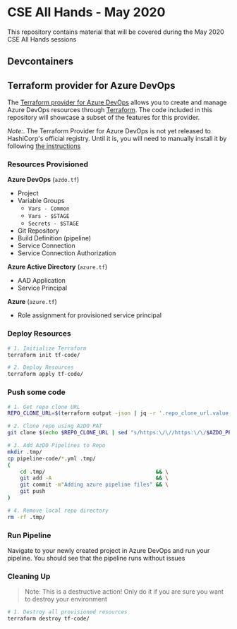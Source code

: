 # CSE All Hands - May 2020

This repository contains material that will be covered during the May 2020 CSE All Hands sessions

## Devcontainers

## Terraform provider for Azure DevOps

The [Terraform provider for Azure DevOps](https://github.com/microsoft/terraform-provider-azuredevops) allows you to create and manage Azure DevOps resources through [Terraform](https://www.terraform.io/). The code included in this repository will showcase a subset of the features for this provider.

*Note:*. The Terraform Provider for Azure DevOps is not yet released to HashiCorp's official registry. Until it is, you will need to manually install it by following [the instructions](https://github.com/microsoft/terraform-provider-azuredevops/blob/master/docs/contributing.md#3-build--install-provider)

### Resources Provisioned

**Azure DevOps** (`azdo.tf`)
- Project
- Variable Groups
  - `Vars - Common`
  - `Vars - $STAGE`
  - `Secrets - $STAGE`
- Git Repository
- Build Definition (pipeline)
- Service Connection
- Service Connection Authorization

**Azure Active Directory** (`azure.tf`)

- AAD Application
- Service Principal

**Azure** (`azure.tf`)

- Role assignment for provisioned service principal

### Deploy Resources

```bash
# 1. Initialize Terraform
terraform init tf-code/

# 2. Deploy Resources
terraform apply tf-code/
```

### Push some code

```bash
# 1. Get repo clone URL
REPO_CLONE_URL=$(terraform output -json | jq -r '.repo_clone_url.value')

# 2. Clone repo using AzDO PAT
git clone $(echo $REPO_CLONE_URL | sed "s/https:\/\//https:\/\/$AZDO_PERSONAL_ACCESS_TOKEN@/g") .tmp/

# 3. Add AzDO Pipelines to Repo
mkdir .tmp/
cp pipeline-code/*.yml .tmp/
(
    cd .tmp/                                   && \
    git add -A                                 && \
    git commit -m"Adding azure pipeline files" && \
    git push
)

# 4. Remove local repo directory
rm -rf .tmp/
```

### Run Pipeline

Navigate to your newly created project in Azure DevOps and run your pipeline. You should see that the pipeline runs without issues


### Cleaning Up

> Note: This is a destructive action! Only do it if you are sure you want to destroy your environment
```bash
# 1. Destroy all provisioned resources
terraform destroy tf-code/
```